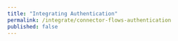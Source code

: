 ```yaml
---
title: "Integrating Authentication"
permalink: /integrate/connector-flows-authentication
published: false
---
```

